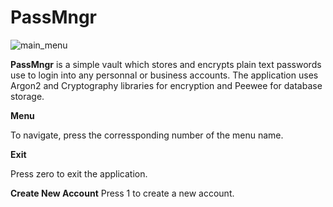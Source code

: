 # PassMngr
![main_menu](https://user-images.githubusercontent.com/51066040/64084137-8babd600-cd6b-11e9-8113-a1c3c0e4b2d1.png)

**PassMngr** is a simple vault which stores and encrypts plain text passwords use to login into any personnal or business accounts. The application uses Argon2 and Cryptography libraries for encryption and Peewee for database storage.

**Menu**

To navigate, press the corressponding number of the menu name.

**Exit**

Press zero to exit the application.

**Create New Account**
Press 1 to create a new account.

